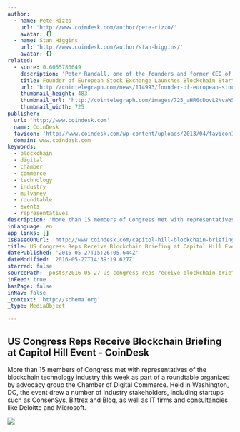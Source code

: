 ```yaml
---
author:
  - name: Pete Rizzo
    url: 'http://www.coindesk.com/author/pete-rizzo/'
    avatar: {}
  - name: Stan Higgins
    url: 'http://www.coindesk.com/author/stan-higgins/'
    avatar: {}
related:
  - score: 0.6055780649
    description: 'Peter Randall, one of the founders and former CEO of the alternative European stock exchange Chi-X, and Anthony Culligan, founder of peer-to-peer bitcoin trading venue Roolo, have announced to launch blockchain startup SETL. SETL will introduce a permissioned blockchain that is set to run on enterprise level servers and is said to be able to handle 100,000 transactions per second.'
    title: Founder of European Stock Exchange Launches Blockchain Startup
    url: 'http://cointelegraph.com/news/114993/founder-of-european-stock-exchange-launches-blockchain-startup'
    thumbnail_height: 483
    thumbnail_url: 'http://cointelegraph.com/images/725_aHR0cDovL2NvaW50ZWxlZ3JhcGguY29tL3N0b3JhZ2UvdXBsb2Fkcy92aWV3L2EzYmRkM2NlY2VhYTQ0MjM4YzgxZmIxNWVmNDZmZTY5LnBuZw==.jpg'
    thumbnail_width: 725
publisher:
  url: 'http://www.coindesk.com'
  name: CoinDesk
  favicon: 'http://www.coindesk.com/wp-content/uploads/2013/04/favicon1.ico?ffe887'
  domain: www.coindesk.com
keywords:
  - blockchain
  - digital
  - chamber
  - commerce
  - technology
  - industry
  - mulvaney
  - roundtable
  - events
  - representatives
description: 'More than 15 members of Congress met with representatives of the blockchain technology industry this week as part of a roundtable organized by advocacy group the Chamber of Digital Commerce. Held in Washington, DC, the event drew a number of industry stakeholders, including startups such as ConsenSys, Bittrex and Bloq, as well as IT firms and consultancies like Deloitte and Microsoft.'
inLanguage: en
app_links: []
isBasedOnUrl: 'http://www.coindesk.com/capitol-hill-blockchain-briefing/'
title: US Congress Reps Receive Blockchain Briefing at Capitol Hill Event - CoinDesk
datePublished: '2016-05-27T15:26:05.644Z'
dateModified: '2016-05-27T14:39:19.627Z'
starred: false
sourcePath: _posts/2016-05-27-us-congress-reps-receive-blockchain-briefing-at-capitol-hill.md
inFeed: true
hasPage: false
inNav: false
_context: 'http://schema.org'
_type: MediaObject

---
```

<article style=""><h1>US Congress Reps Receive Blockchain Briefing at Capitol Hill Event - CoinDesk</h1><p>More than 15 members of Congress met with representatives of the blockchain technology industry this week as part of a roundtable organized by advocacy group the Chamber of Digital Commerce. Held in Washington, DC, the event drew a number of industry stakeholders, including startups such as ConsenSys, Bittrex and Bloq, as well as IT firms and consultancies like Deloitte and Microsoft.</p><img src="http://media.coindesk.com/2016/05/Screen-Shot-2016-05-27-at-9.59.13-AM-e1464357535466.png" /></article>